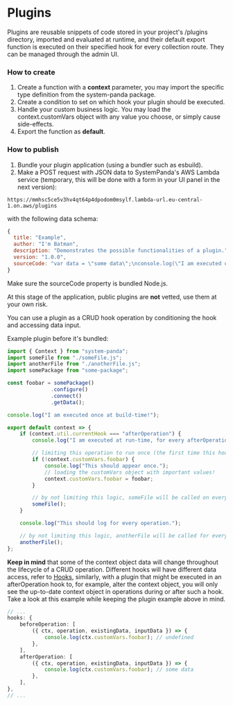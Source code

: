 # Plugins

Plugins are reusable snippets of code stored in your project's /plugins directory, imported and evaluated at runtime, and their default export function is executed on their specified hook for every collection route. They can be managed through the admin UI.

### How to create
1. Create a function with a **context** parameter, you may import the specific type definition from the system-panda package.
2. Create a condition to set on which hook your plugin should be executed.
3. Handle your custom business logic. You may load the context.customVars object with any value you choose, or simply cause side-effects.
4. Export the function as **default**.

### How to publish
1. Bundle your plugin application (using a bundler such as esbuild).
2. Make a POST request with JSON data to SystemPanda's AWS Lambda service (temporary, this will be done with a form in your UI panel in the next version):
```
https://mmhsc5ce5v3hv4qt64p4dpodom0msylf.lambda-url.eu-central-1.on.aws/plugins
```
with the following data schema:
```js
{
  title: "Example",
  author: "I'm Batman",
  description: "Demonstrates the possible functionalities of a plugin.",
  version: "1.0.0",
  sourceCode: "var data = \"some data\";\nconsole.log(\"I am executed once at build-time!\");\nvar bundle_default = (context) => {\n  if (context.util.currentHook === \"afterOperation\") {\n    console.log(\"I am executed at run-time, for every afterOperation!\");\n    if (!context.customVars.testing) {\n      console.log(\"This should appear once.\");\n      context.customVars.testing = data;\n    }\n  }\n  console.log(\"This should log for every operation.\");\n};\nexport {\n  bundle_default as default\n};"
}
```

Make sure the sourceCode property is bundled Node.js.

At this stage of the application, public plugins are **not** vetted, use them at your own risk.

You can use a plugin as a CRUD hook operation by conditioning the hook and accessing data input.

Example plugin before it's bundled:
```ts
import { Context } from "system-panda";
import someFile from "./someFile.js";
import anotherFile from "./anotherFile.js";
import somePackage from "some-package";

const foobar = somePackage()
			  .configure()
			  .connect()
			  .getData();

console.log("I am executed once at build-time!");

export default context => {
	if (context.util.currentHook === "afterOperation") {
		console.log("I am executed at run-time, for every afterOperation!");

		// limiting this operation to run once (the first time this hook is triggered)
		if (!context.customVars.foobar) {
			console.log("This should appear once.");
			// loading the customVars object with important values!
			context.customVars.foobar = foobar;
		}

		// by not limiting this logic, someFile will be called on every afterOperation hook
		someFile();
	}

	console.log("This should log for every operation.");

	// by not limiting this logic, anotherFile will be called for every hook
	anotherFile();
};
```

**Keep in mind** that some of the context object data will change throughout the lifecycle of a CRUD operation. Different hooks will have different data access, refer to [Hooks](https://github.com/serhankileci/system-panda/blob/main/docs/hooks.md), similarly, with a plugin that might be executed in an afterOperation hook to, for example, alter the context object, you will only see the up-to-date context object in operations during or after such a hook. Take a look at this example while keeping the plugin example above in mind.

```ts
// ...
hooks: {
	beforeOperation: [
		({ ctx, operation, existingData, inputData }) => {
			console.log(ctx.customVars.foobar); // undefined
		},
	],
	afterOperation: [
		({ ctx, operation, existingData, inputData }) => {
			console.log(ctx.customVars.foobar); // some data
		},
	],
},
// ...
```
